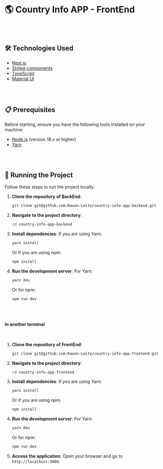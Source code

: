 # :earth_americas: Country Info APP - FrontEnd

<br/><br/>

## 🛠️ Technologies Used

- [Next.js](https://nextjs.org/)
- [Styled-components](https://styled-components.com/)
- [TypeScript](https://www.typescriptlang.org/)
- [Material UI](https://mui.com/)

<br/><br/>
## 📋 Prerequisites

Before starting, ensure you have the following tools installed on your machine:

- [Node.js](https://nodejs.org/en/) (version 18.x or higher)
- [Yarn](https://yarnpkg.com/)

<br/><br/>
## 🚀 Running the Project

Follow these steps to run the project locally:

1. **Clone the repository of BackEnd**:
    ```bash
    git clone git@github.com:Kauan-Leite/country-info-app-backend.git
    ```

2. **Navigate to the project directory**:
    ```bash
    cd country-info-app-backend
    ```

3. **Install dependencies**:
    If you are using Yarn:
    ```bash
    yarn install
    ```
    Or if you are using npm:
    ```bash
    npm install
    ```

4. **Run the development server**:
    For Yarn:
    ```bash
    yarn dev
    ```
    Or for npm:
    ```bash
    npm run dev
    ```

<br/><br/><br/>
**In another terminal**
<br/><br/><br/>

1. **Clone the repository of FrontEnd**:
    ```bash
    git clone git@github.com:Kauan-Leite/country-info-app-frontend.git
    ```

2. **Navigate to the project directory**:
    ```bash
    cd country-info-app-frontend
    ```

3. **Install dependencies**:
    If you are using Yarn:
    ```bash
    yarn install
    ```
    Or if you are using npm:
    ```bash
    npm install
    ```

4. **Run the development server**:
    For Yarn:
    ```bash
    yarn dev
    ```
    Or for npm:
    ```bash
    npm run dev
    ```

5. **Access the application**:
    Open your browser and go to `http://localhost:3000`.


